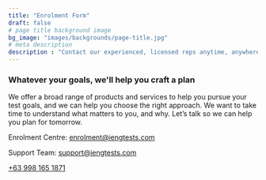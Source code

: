 ```yaml
---
title: "Enrolment Form"
draft: false
# page title background image
bg_image: "images/backgrounds/page-title.jpg"
# meta description
description : "Contact our experienced, licensed reps anytime, anywhere to get answers you need, when you need them most."
---
```


### Whatever your goals, we'll help you craft a plan

We offer a broad range of products and services to help you pursue your test goals, and we can help you choose the right approach. We want to take time to understand what matters to you, and why. Let’s talk so we can help you plan for tomorrow.

Enrolment Centre: [enrolment@iengtests.com](mailto:enrolment@iengtests.com)

Support Team: [support@iengtests.com](mailto:support@iengtests.com)

[+63 998 165 1871](call:+639981651871)